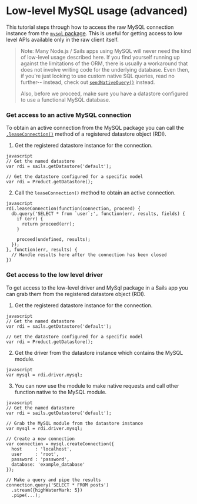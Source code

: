 # Low-level MySQL usage (advanced)

This tutorial steps through how to access the raw MySQL connection instance from the [`mysql` package](https://www.npmjs.com/package/mysql).  This is useful for getting access to low level APIs available only in the raw client itself. 

> Note: Many Node.js / Sails apps using MySQL will never need the kind of low-level usage described here.  If you find yourself running up against the limitations of the ORM, there is usually a workaround that does not involve writing code for the underlying database.  Even then, if you're just looking to use custom native SQL queries, read no further-- instead, check out [`sendNativeQuery()`](/documentation/reference/waterline-orm/datastores/send-native-query) instead.
>
> Also, before we proceed, make sure you have a datastore configured to use a functional MySQL database.

### Get access to an active MySQL connection

To obtain an active connection from the MySQL package you can call the [`.leaseConnection()`](/documentation/reference/waterline-orm/datastores/lease-connection) method of a registered datastore object (RDI).

1. Get the registered datastore instance for the connection.

  ```
  javascript
  // Get the named datastore
  var rdi = sails.getDatastore('default');

  // Get the datastore configured for a specific model
  var rdi = Product.getDatastore();
  ```

2. Call the `leaseConnection()` method to obtain an active connection.

  ```
  javascript
  rdi.leaseConnection(function(connection, proceed) {
    db.query('SELECT * from `user`;', function(err, results, fields) {
      if (err) {
        return proceed(err);
      }

      proceed(undefined, results);
    });
  }, function(err, results) {
    // Handle results here after the connection has been closed 
  })
  ```

### Get access to the low level driver

To get access to the low-level driver and MySql package in a Sails app you can grab them from the registered datastore object (RDI).

1. Get the registered datastore instance for the connection.

  ```
  javascript
  // Get the named datastore
  var rdi = sails.getDatastore('default');

  // Get the datastore configured for a specific model
  var rdi = Product.getDatastore();
  ```

2. Get the driver from the datastore instance which contains the MySQL module.

  ```
  javascript
  var mysql = rdi.driver.mysql;
  ```

3. You can now use the module to make native requests and call other function native to the MySQL module.

  ```
  javascript
  // Get the named datastore
  var rdi = sails.getDatastore('default');

  // Grab the MySQL module from the datastore instance
  var mysql = rdi.driver.mysql;

  // Create a new connection
  var connection = mysql.createConnection({
    host     : 'localhost',
    user     : 'root',
    password : 'password',
    database: 'example_database'
  });

  // Make a query and pipe the results
  connection.query('SELECT * FROM posts')
    .stream({highWaterMark: 5})
    .pipe(...);
  ```

<docmeta name="displayName" value="Low-level MySQL usage (advanced)">
